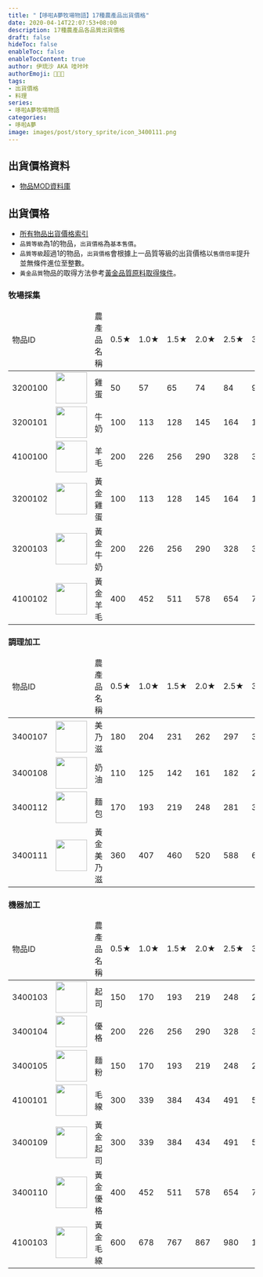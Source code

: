 ```yaml
---
title: "【哆啦A夢牧場物語】17種農產品出貨價格"
date: 2020-04-14T22:07:53+08:00
description: 17種農產品各品質出貨價格
draft: false
hideToc: false
enableToc: false
enableTocContent: true
author: 伊琉沙 AKA 哇咔咔
authorEmoji: 👩🏿‍🚀
tags: 
- 出貨價格
- 料理
series:
- 哆啦A夢牧場物語
categories:
- 哆啦A夢
image: images/post/story_sprite/icon_3400111.png
---
```

## 出貨價格資料
+ [物品MOD資料庫](../doraemon-story-item-part1#物品MOD資料庫)

## 出貨價格
+ [所有物品出貨價格索引](../doraemon-story-index/#出貨價格)
+ `品質等級`為1的物品，`出貨價格`為`基本售價`。
+ `品質等級`超過1的物品，`出貨價格`會根據上一品質等級的出貨價格以`售價倍率`提升並無條件進位至整數。
+ `黃金品質`物品的取得方法參考[黃金品質原料取得條件](../doraemon-story-golden-quality-items)。

### 牧場採集
<table>
    <thead>
        <tr>
            <td>物品ID</td>
            <td></td>
            <td>農產品名稱</td>
            <td>0.5★</td>
            <td>1.0★</td>
            <td>1.5★</td>
            <td>2.0★</td>
            <td>2.5★</td>
            <td>3.0★</td>
            <td>3.5★</td>
            <td>4.0★</td>
            <td>4.5★</td>
            <td>5.0★</td>
        </tr>
    </thead>
    <tbody>
        <tr>
            <td>3200100</td>
            <td><img width= "64px" src= "/images/post/story_sprite/icon_3200100.png"></td>
            <td>雞蛋</td>
            <td>50</td>
            <td>57</td>
            <td>65</td>
            <td>74</td>
            <td>84</td>
            <td>95</td>
            <td>108</td>
            <td>123</td>
            <td>139</td>
            <td>158</td>
        </tr>
        <tr>
            <td>3200101</td>
            <td><img width= "64px" src= "/images/post/story_sprite/icon_3200101.png"></td>
            <td>牛奶</td>
            <td>100</td>
            <td>113</td>
            <td>128</td>
            <td>145</td>
            <td>164</td>
            <td>186</td>
            <td>211</td>
            <td>239</td>
            <td>271</td>
            <td>307</td>
        </tr>
        <tr>
            <td>4100100</td>
            <td><img width= "64px" src= "/images/post/story_sprite/icon_4100100.png"></td>
            <td>羊毛</td>
            <td>200</td>
            <td>226</td>
            <td>256</td>
            <td>290</td>
            <td>328</td>
            <td>371</td>
            <td>420</td>
            <td>475</td>
            <td>537</td>
            <td>607</td>
        </tr>
        <tr>
            <td>3200102</td>
            <td><img width= "64px" src= "/images/post/story_sprite/icon_3200102.png"></td>
            <td>黃金雞蛋</td>
            <td>100</td>
            <td>113</td>
            <td>128</td>
            <td>145</td>
            <td>164</td>
            <td>186</td>
            <td>211</td>
            <td>239</td>
            <td>271</td>
            <td>307</td>
        </tr>
        <tr>
            <td>3200103</td>
            <td><img width= "64px" src= "/images/post/story_sprite/icon_3200103.png"></td>
            <td>黃金牛奶</td>
            <td>200</td>
            <td>226</td>
            <td>256</td>
            <td>290</td>
            <td>328</td>
            <td>371</td>
            <td>420</td>
            <td>475</td>
            <td>537</td>
            <td>607</td>
        </tr>
        <tr>
            <td>4100102</td>
            <td><img width= "64px" src= "/images/post/story_sprite/icon_4100102.png"></td>
            <td>黃金羊毛</td>
            <td>400</td>
            <td>452</td>
            <td>511</td>
            <td>578</td>
            <td>654</td>
            <td>740</td>
            <td>837</td>
            <td>946</td>
            <td>1069</td>
            <td>1208</td>
        </tr>
    </tbody>
</table>

### 調理加工
<table>
    <thead>
        <tr>
            <td>物品ID</td>
            <td></td>
            <td>農產品名稱</td>
            <td>0.5★</td>
            <td>1.0★</td>
            <td>1.5★</td>
            <td>2.0★</td>
            <td>2.5★</td>
            <td>3.0★</td>
            <td>3.5★</td>
            <td>4.0★</td>
            <td>4.5★</td>
            <td>5.0★</td>
        </tr>
    </thead>
    <tbody>
        <tr>
            <td>3400107</td>
            <td><img width= "64px" src= "/images/post/story_sprite/icon_3400107.png"></td>
            <td>美乃滋</td>
            <td>180</td>
            <td>204</td>
            <td>231</td>
            <td>262</td>
            <td>297</td>
            <td>336</td>
            <td>380</td>
            <td>430</td>
            <td>486</td>
            <td>550</td>
        </tr>
        <tr>
            <td>3400108</td>
            <td><img width= "64px" src= "/images/post/story_sprite/icon_3400108.png"></td>
            <td>奶油</td>
            <td>110</td>
            <td>125</td>
            <td>142</td>
            <td>161</td>
            <td>182</td>
            <td>206</td>
            <td>233</td>
            <td>264</td>
            <td>299</td>
            <td>338</td>
        </tr>
        <tr>
            <td>3400112</td>
            <td><img width= "64px" src= "/images/post/story_sprite/icon_3400112.png"></td>
            <td>麵包</td>
            <td>170</td>
            <td>193</td>
            <td>219</td>
            <td>248</td>
            <td>281</td>
            <td>318</td>
            <td>360</td>
            <td>407</td>
            <td>460</td>
            <td>520</td>
        </tr>
        <tr>
            <td>3400111</td>
            <td><img width= "64px" src= "/images/post/story_sprite/icon_3400111.png"></td>
            <td>黃金美乃滋</td>
            <td>360</td>
            <td>407</td>
            <td>460</td>
            <td>520</td>
            <td>588</td>
            <td>665</td>
            <td>752</td>
            <td>850</td>
            <td>961</td>
            <td>1086</td>
        </tr>
    </tbody>
</table>

### 機器加工
<table>
    <thead>
        <tr>
            <td>物品ID</td>
            <td></td>
            <td>農產品名稱</td>
            <td>0.5★</td>
            <td>1.0★</td>
            <td>1.5★</td>
            <td>2.0★</td>
            <td>2.5★</td>
            <td>3.0★</td>
            <td>3.5★</td>
            <td>4.0★</td>
            <td>4.5★</td>
            <td>5.0★</td>
        </tr>
    </thead>
    <tbody>
        <tr>
            <td>3400103</td>
            <td><img width= "64px" src= "/images/post/story_sprite/icon_3400103.png"></td>
            <td>起司</td>
            <td>150</td>
            <td>170</td>
            <td>193</td>
            <td>219</td>
            <td>248</td>
            <td>281</td>
            <td>318</td>
            <td>360</td>
            <td>407</td>
            <td>460</td>
        </tr>
        <tr>
            <td>3400104</td>
            <td><img width= "64px" src= "/images/post/story_sprite/icon_3400104.png"></td>
            <td>優格</td>
            <td>200</td>
            <td>226</td>
            <td>256</td>
            <td>290</td>
            <td>328</td>
            <td>371</td>
            <td>420</td>
            <td>475</td>
            <td>537</td>
            <td>607</td>
        </tr>
        <tr>
            <td>3400105</td>
            <td><img width= "64px" src= "/images/post/story_sprite/icon_3400105.png"></td>
            <td>麵粉</td>
            <td>150</td>
            <td>170</td>
            <td>193</td>
            <td>219</td>
            <td>248</td>
            <td>281</td>
            <td>318</td>
            <td>360</td>
            <td>407</td>
            <td>460</td>
        </tr>
        <tr>
            <td>4100101</td>
            <td><img width= "64px" src= "/images/post/story_sprite/icon_4100101.png"></td>
            <td>毛線</td>
            <td>300</td>
            <td>339</td>
            <td>384</td>
            <td>434</td>
            <td>491</td>
            <td>555</td>
            <td>628</td>
            <td>710</td>
            <td>803</td>
            <td>908</td>
        </tr>
        <tr>
            <td>3400109</td>
            <td><img width= "64px" src= "/images/post/story_sprite/icon_3400109.png"></td>
            <td>黃金起司</td>
            <td>300</td>
            <td>339</td>
            <td>384</td>
            <td>434</td>
            <td>491</td>
            <td>555</td>
            <td>628</td>
            <td>710</td>
            <td>803</td>
            <td>908</td>
        </tr>
        <tr>
            <td>3400110</td>
            <td><img width= "64px" src= "/images/post/story_sprite/icon_3400110.png"></td>
            <td>黃金優格</td>
            <td>400</td>
            <td>452</td>
            <td>511</td>
            <td>578</td>
            <td>654</td>
            <td>740</td>
            <td>837</td>
            <td>946</td>
            <td>1069</td>
            <td>1208</td>
        </tr>
        <tr>
            <td>4100103</td>
            <td><img width= "64px" src= "/images/post/story_sprite/icon_4100103.png"></td>
            <td>黃金毛線</td>
            <td>600</td>
            <td>678</td>
            <td>767</td>
            <td>867</td>
            <td>980</td>
            <td>1108</td>
            <td>1253</td>
            <td>1416</td>
            <td>1601</td>
            <td>1810</td>
        </tr>
    </tbody>
</table>